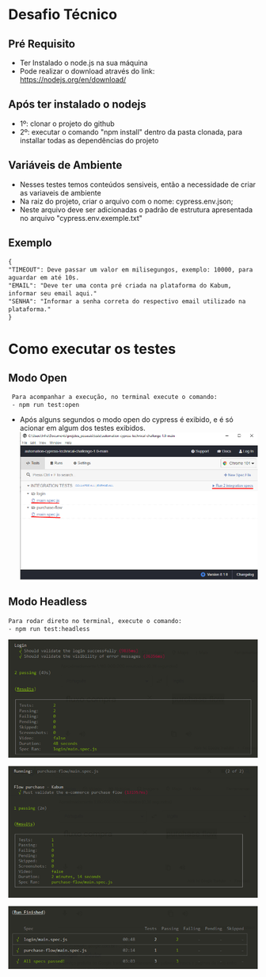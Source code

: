 # Desafio Técnico

## Pré Requisito
 - Ter Instalado o node.js na sua máquina
 - Pode realizar o download através do link: https://nodejs.org/en/download/

## Após ter instalado o nodejs

- 1º: clonar o projeto do github
- 2º: executar o comando "npm install" dentro da pasta clonada, para installar todas as dependências do projeto

## Variáveis de Ambiente 
 - Nesses testes temos conteúdos sensiveis, então a necessidade de criar as variaveis de ambiente
 - Na raiz do projeto, criar o arquivo com o nome: cypress.env.json;
 - Neste arquivo deve ser adicionadas o padrão de estrutura apresentada no arquivo "cypress.env.exemple.txt"

## Exemplo
    {
    "TIMEOUT": Deve passar um valor em milisegungos, exemplo: 10000, para aguardar em até 10s.
    "EMAIL": "Deve ter uma conta pré criada na plataforma do Kabum, informar seu email aqui."
    "SENHA": "Informar a senha correta do respectivo email utilizado na plataforma."
    }
    
# Como executar os testes

## Modo Open
     Para acompanhar a execução, no terminal execute o comando:
     - npm run test:open
   
   
  - Após alguns segundos o modo open do cypress é exibido, e é só acionar em algum dos testes exibidos.
  ![cypress-open](./readme-img/cypress-open.png)
  
    
## Modo Headless
    Para rodar direto no terminal, execute o comando:
    - npm run test:headless

![login](./readme-img/login.png)

![flow](./readme-img/flow.png)

![allspecs](./readme-img/allspecs.png)
